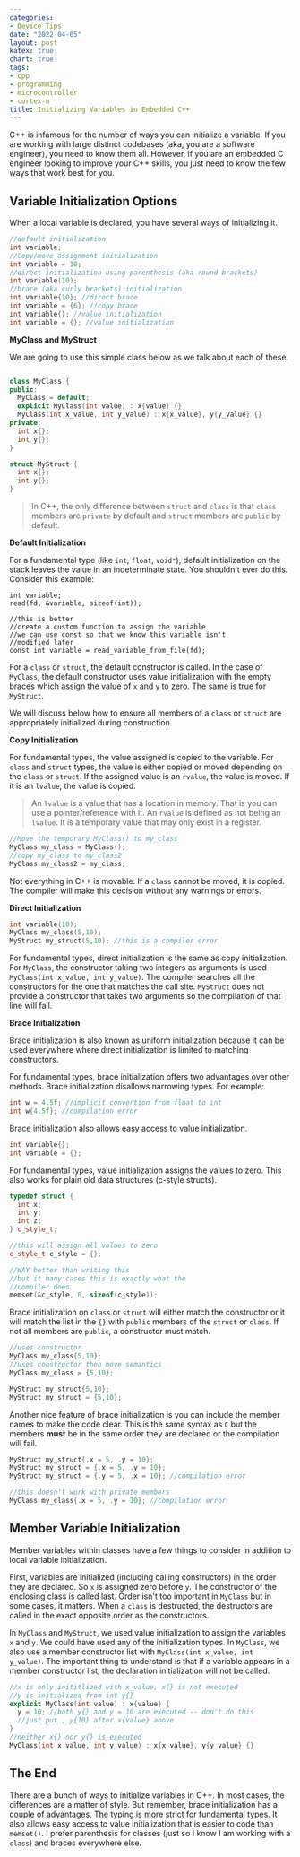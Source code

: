 ```yaml
---
categories:
- Device Tips
date: "2022-04-05"
layout: post
katex: true
chart: true
tags:
- cpp
- programming
- microcontroller
- cortex-m
title: Initializing Variables in Embedded C++
---
```


C++ is infamous for the number of ways you can initialize a variable. If you are working with large distinct codebases (aka, you are a software engineer), you need to know them all. However, if you are an embedded C engineer looking to improve your C++ skills, you just need to know the few ways that work best for you.

## Variable Initialization Options

When a local variable is declared, you have several ways of initializing it.

```cpp
//default initialization
int variable;
//Copy/move assignment initialization
int variable = 10;
//direct initialization using parenthesis (aka round brackets)
int variable(10); 
//brace (aka curly brackets) initialization
int variable{10}; //direct brace
int variable = {6}; //copy brace
int variable{}; //value initialization
int variable = {}; //value initialization
```

**MyClass and MyStruct**

We are going to use this simple class below as we talk about each of these.

```cpp

class MyClass {
public:
  MyClass = default;
  explicit MyClass(int value) : x{value} {}
  MyClass(int x_value, int y_value) : x{x_value}, y{y_value} {}
private:
  int x{};
  int y{};
}

struct MyStruct {
  int x{};
  int y{};
}
```

> In C++, the only difference between `struct` and `class` is that `class` members are `private` by default and `struct` members are `public` by default.

**Default Initialization**

For a fundamental type (like `int`, `float`, `void*`), default initialization on the stack leaves the value in an indeterminate state. You shouldn't ever do this. Consider this example:

```
int variable;
read(fd, &variable, sizeof(int));

//this is better
//create a custom function to assign the variable
//we can use const so that we know this variable isn't
//modified later
const int variable = read_variable_from_file(fd);
```

For a `class` or `struct`, the default constructor is called. In the case of `MyClass`, the default constructor uses value initialization with the empty braces which assign the value of `x` and `y` to zero. The same is true for `MyStruct`.

We will discuss below how to ensure all members of a `class` or `struct` are appropriately initialized during construction.

**Copy Initialization**

For fundamental types, the value assigned is copied to the variable. For `class` and `struct` types, the value is either copied or moved depending on the `class` or `struct`. If the assigned value is an `rvalue`, the value is moved. If it is an `lvalue`, the value is copied.

> An `lvalue` is a value that has a location in memory. That is you can use a pointer/reference with it. An `rvalue` is defined as not being an `lvalue`. It is a temporary value that may only exist in a register.

```cpp
//Move the temporary MyClass() to my_class
MyClass my_class = MyClass();
//copy my_class to my_class2
MyClass my_class2 = my_class;
```

Not everything in C++ is movable. If a `class` cannot be moved, it is copied. The compiler will make this decision without any warnings or errors.

**Direct Initialization**

```cpp
int variable(10);
MyClass my_class(5,10);
MyStruct my_struct(5,10); //this is a compiler error
```

For fundamental types, direct initialization is the same as copy initialization. For `MyClass`, the constructor taking two integers as arguments is used `MyClass(int x_value, int y_value)`. The compiler searches all the constructors for the one that matches the call site. `MyStruct` does not provide a constructor that takes two arguments so the compilation of that line will fail.

**Brace Initialization**

Brace initialization is also known as uniform initialization because it can be used everywhere where direct initialization is limited to matching constructors.

For fundamental types, brace initialization offers two advantages over other methods. Brace initialization disallows narrowing types. For example:

```cpp
int w = 4.5f; //implicit convertion from float to int
int w{4.5f}; //compilation error
```

Brace initialization also allows easy access to value initialization.

```cpp
int variable{};
int variable = {};
```

For fundamental types, value initialization assigns the values to zero. This also works for plain old data structures (c-style structs).

```cpp
typedef struct {
  int x;
  int y;
  int z;
} c_style_t;

//this will assign all values to zero
c_style_t c_style = {};

//WAY better than writing this
//but it many cases this is exactly what the
//compiler does
memset(&c_style, 0, sizeof(c_style));
```

Brace initialization on `class` or `struct` will either match the constructor or it will match the list in the `{}` with `public` members of the `struct` or `class`. If not all members are `public`, a constructor must match.

```cpp
//uses constructor
MyClass my_class{5,10};
//uses constructor then move semantics
MyClass my_class = {5,10};

MyStruct my_struct{5,10};
MyStruct my_struct = {5,10};
```

Another nice feature of brace initialization is you can include the member names to make the code clear. This is the same syntax as `C` but the members **must** be in the same order they are declared or the compilation will fail.

```cpp
MyStruct my_struct{.x = 5, .y = 10};
MyStruct my_struct = {.x = 5, .y = 10};
MyStruct my_struct = {.y = 5, .x = 10}; //compilation error

//this doesn't work with private members
MyClass my_class{.x = 5, .y = 10}; //compilation error
```

## Member Variable Initialization

Member variables within classes have a few things to consider in addition to local variable initialization.

First, variables are initialized (including calling constructors) in the order they are declared. So `x` is assigned zero before `y`. The constructor of the enclosing class is called last. Order isn't too important in `MyClass` but in some cases, it matters. When a `class` is destructed, the destructors are called in the exact opposite order as the constructors.

In `MyClass` and `MyStruct`, we used value initialization to assign the variables `x` and `y`. We could have used any of the initialization types. In `MyClass`, we also use a member constructor list with `MyClass(int x_value, int y_value)`. The important thing to understand is that if a variable appears in a member constructor list, the declaration initialization will not be called.

```cpp
//x is only inititlized with x_value, x{} is not executed
//y is initialized from int y{}
explicit MyClass(int value) : x{value} {
  y = 10; //both y{} and y = 10 are executed -- don't do this
  //just put , y{10} after x{value} above
}
//neither x{} nor y{} is executed
MyClass(int x_value, int y_value) : x{x_value}, y{y_value} {}
```

## The End

There are a bunch of ways to initialize variables in C++. In most cases, the differences are a matter of style. But remember, brace initialization has a couple of advantages. The typing is more strict for fundamental types. It also allows easy access to value initialization that is easier to code than `memset()`. I prefer parenthesis for classes (just so I know I am working with a `class`) and braces everywhere else.


